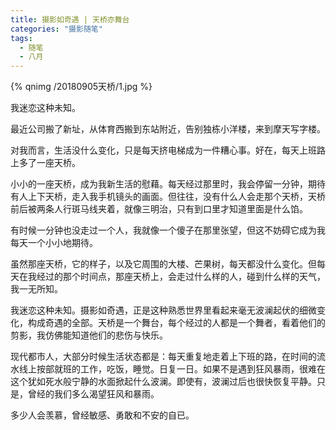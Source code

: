 ```yaml
---
title: 摄影如奇遇 | 天桥亦舞台
categories: "摄影随笔"
tags:
  - 随笔
  - 八月    
---
```


{% qnimg /20180905天桥/1.jpg %}

我迷恋这种未知。

<!-- more -->

最近公司搬了新址，从体育西搬到东站附近，告别独栋小洋楼，来到摩天写字楼。

对我而言，生活没什么变化，只是每天挤电梯成为一件糟心事。好在，每天上班路上多了一座天桥。

小小的一座天桥，成为我新生活的慰藉。每天经过那里时，我会停留一分钟，期待有人上下天桥，走入我手机镜头的画面。但往往，没有什么人会走那个天桥，天桥前后被两条人行斑马线夹着，就像三明治，只有到口里才知道里面是什么馅。

有时候一分钟也没走过一个人，我就像一个傻子在那里张望，但这不妨碍它成为我每天一个小小地期待。

虽然那座天桥，它的样子，以及它周围的大楼、芒果树，每天都没什么变化。但每天在我经过的那个时间点，那座天桥上，会走过什么样的人，碰到什么样的天气，我一无所知。

我迷恋这种未知。摄影如奇遇，正是这种熟悉世界里看起来毫无波澜起伏的细微变化，构成奇遇的全部。天桥是一个舞台，每个经过的人都是一个舞者，看着他们的剪影，我仿佛能知道他们的悲伤与快乐。

现代都市人，大部分时候生活状态都是：每天重复地走着上下班的路，在时间的流水线上按部就班的工作，吃饭，睡觉。日复一日。如果不是遇到狂风暴雨，很难在这个犹如死水般宁静的水面掀起什么波澜。即使有，波澜过后也很快恢复平静。只是，曾经的我们多么渴望狂风和暴雨。

多少人会羡慕，曾经敏感、勇敢和不安的自已。
